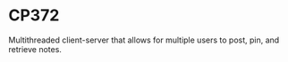 # CP372

Multithreaded client-server that allows for multiple users to post, pin, and retrieve notes.
